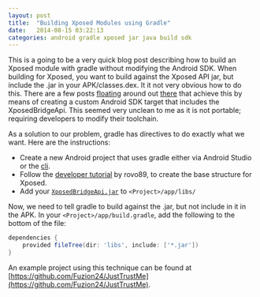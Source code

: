 ```yaml
---
layout: post
title:  "Building Xposed Modules using Gradle"
date:   2014-08-15 03:22:13
categories: android gradle xposed jar java build sdk
---
```


This is a going to be a very quick blog post describing how to build an Xposed module with gradle without modifying the Android SDK. When building for Xposed, you want to build against the Xposed API jar, but include the .jar in your APK/classes.dex.  It it not very obvious how to do this. There are a few posts [floating](http://forum.xda-developers.com/showpost.php?p=41904291&postcount=1570) around out [there](http://forum.xda-developers.com/showpost.php?p=41338415&postcount=1321) that achieve this by means of creating a custom Android SDK target that includes the XposedBridgeApi. This seemed very unclean to me as it is not portable; requiring developers to modify their toolchain.

As a solution to our problem, gradle has directives to do exactly what we want. Here are the instructions:

  - Create a new Android project that uses gradle either via Android Studio or the [cli](http://stackoverflow.com/questions/20801042/how-to-create-android-project-with-gradle-command-line).
  - Follow the [developer tutorial](https://github.com/rovo89/XposedBridge/wiki/Development-tutorial) by rovo89, to create the base structure for Xposed.
  - Add your [```XposedBridgeApi.jar```](http://forum.xda-developers.com/xposed/xposed-api-changelog-developer-news-t2714067) to ```<Project>/app/libs/```

Now, we need to tell gradle to build against the .jar, but not include in it in the APK. In your ```<Project>/app/build.gradle```, add the following to the bottom of the file:

```groovy
dependencies {
    provided fileTree(dir: 'libs', include: ['*.jar'])
}
```

An example project using this technique can be found at [https://github.com/Fuzion24/JustTrustMe](https://github.com/Fuzion24/JustTrustMe).
